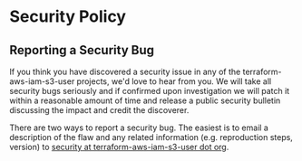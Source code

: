 <!-- Space: Projects -->
<!-- Parent: TerraformAwsIamS3User -->
<!-- Title: Security TerraformAwsIamS3User -->

<!-- Label: TerraformAwsIamS3User -->
<!-- Label: Security -->
<!-- Include: docs/disclaimer.md -->
<!-- Include: ac:toc -->

# Security Policy

## Reporting a Security Bug

If you think you have discovered a security issue in any of the terraform-aws-iam-s3-user projects, we'd love to hear from you. We will take all security bugs seriously and if confirmed upon investigation we will patch it within a reasonable amount of time and release a public security bulletin discussing the impact and credit the discoverer.

There are two ways to report a security bug. The easiest is to email a description of the flaw and any related information (e.g. reproduction steps, version) to [security at terraform-aws-iam-s3-user dot org](mailto:security@hadenlabs.com).
